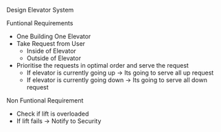 Design Elevator System

Funtional Requirements
- One Building One Elevator
- Take Request from User
    - Inside of Elevator
    - Outside of Elevator
- Prioritise the requests in optimal order and serve the request
    - If elevator is currently going up -> Its going to serve all up request
    - If elevator is currently going down -> Its going to serve all down request

Non Funtional Requirement
- Check if lift is overloaded
- If lift fails -> Notify to Security
